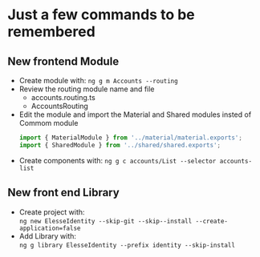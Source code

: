 # Just a few commands to be remembered

## New frontend Module
- Create module with: 
   `ng g m Accounts --routing`
- Review the routing module name and file
   - accounts.routing.ts
   - AccountsRouting
- Edit the module and import the Material and Shared modules insted of Commom module
   ``` typescript
   import { MaterialModule } from '../material/material.exports';
   import { SharedModule } from '../shared/shared.exports';
   ```
- Create components with:
   `ng g c accounts/List --selector accounts-list`

## New front end Library
- Create project with:  
   `ng new ElesseIdentity --skip-git --skip--install --create-application=false`
- Add Library with:  
   `ng g library ElesseIdentity --prefix identity --skip-install`
